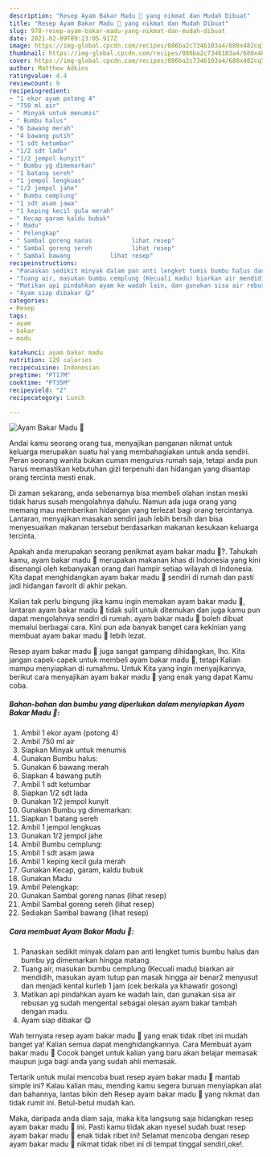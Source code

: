 ```yaml
---
description: "Resep Ayam Bakar Madu 🍯 yang nikmat dan Mudah Dibuat"
title: "Resep Ayam Bakar Madu 🍯 yang nikmat dan Mudah Dibuat"
slug: 978-resep-ayam-bakar-madu-yang-nikmat-dan-mudah-dibuat
date: 2021-02-09T09:23:05.917Z
image: https://img-global.cpcdn.com/recipes/086ba2c7346103a4/680x482cq70/ayam-bakar-madu-🍯-foto-resep-utama.jpg
thumbnail: https://img-global.cpcdn.com/recipes/086ba2c7346103a4/680x482cq70/ayam-bakar-madu-🍯-foto-resep-utama.jpg
cover: https://img-global.cpcdn.com/recipes/086ba2c7346103a4/680x482cq70/ayam-bakar-madu-🍯-foto-resep-utama.jpg
author: Matthew Adkins
ratingvalue: 4.4
reviewcount: 9
recipeingredient:
- "1 ekor ayam potong 4"
- "750 ml air"
- " Minyak untuk menumis"
- " Bumbu halus"
- "6 bawang merah"
- "4 bawang putih"
- "1 sdt ketumbar"
- "1/2 sdt lada"
- "1/2 jempol kunyit"
- " Bumbu yg dimemarkan"
- "1 batang sereh"
- "1 jempol lengkuas"
- "1/2 jempol jahe"
- " Bumbu cemplung"
- "1 sdt asam jawa"
- "1 keping kecil gula merah"
- " Kecap garam kaldu bubuk"
- " Madu"
- " Pelengkap"
- " Sambal goreng nanas           lihat resep"
- " Sambal goreng sereh           lihat resep"
- " Sambal bawang           lihat resep"
recipeinstructions:
- "Panaskan sedikit minyak dalam pan anti lengket tumis bumbu halus dan bumbu yg dimemarkan hingga matang."
- "Tuang air, masukan bumbu cemplung (Kecuali madu) biarkan air mendidih, masukan ayam tutup pan masak hingga air benar2 menyusut dan menjadi kental kurleb 1 jam (cek berkala ya khawatir gosong)"
- "Matikan api pindahkan ayam ke wadah lain, dan gunakan sisa air rebusan yg sudah mengental sebagai olesan ayam bakar tambah dengan madu."
- "Ayam siap dibakar 😋"
categories:
- Resep
tags:
- ayam
- bakar
- madu

katakunci: ayam bakar madu 
nutrition: 129 calories
recipecuisine: Indonesian
preptime: "PT17M"
cooktime: "PT35M"
recipeyield: "2"
recipecategory: Lunch

---
```



![Ayam Bakar Madu 🍯](https://img-global.cpcdn.com/recipes/086ba2c7346103a4/680x482cq70/ayam-bakar-madu-🍯-foto-resep-utama.jpg)

Andai kamu seorang orang tua, menyajikan panganan nikmat untuk keluarga merupakan suatu hal yang membahagiakan untuk anda sendiri. Peran seorang  wanita bukan cuman mengurus rumah saja, tetapi anda pun harus memastikan kebutuhan gizi terpenuhi dan hidangan yang disantap orang tercinta mesti enak.

Di zaman  sekarang, anda sebenarnya bisa membeli olahan instan meski tidak harus susah mengolahnya dahulu. Namun ada juga orang yang memang mau memberikan hidangan yang terlezat bagi orang tercintanya. Lantaran, menyajikan masakan sendiri jauh lebih bersih dan bisa menyesuaikan makanan tersebut berdasarkan makanan kesukaan keluarga tercinta. 



Apakah anda merupakan seorang penikmat ayam bakar madu 🍯?. Tahukah kamu, ayam bakar madu 🍯 merupakan makanan khas di Indonesia yang kini disenangi oleh kebanyakan orang dari hampir setiap wilayah di Indonesia. Kita dapat menghidangkan ayam bakar madu 🍯 sendiri di rumah dan pasti jadi hidangan favorit di akhir pekan.

Kalian tak perlu bingung jika kamu ingin memakan ayam bakar madu 🍯, lantaran ayam bakar madu 🍯 tidak sulit untuk ditemukan dan juga kamu pun dapat mengolahnya sendiri di rumah. ayam bakar madu 🍯 boleh dibuat memalui berbagai cara. Kini pun ada banyak banget cara kekinian yang membuat ayam bakar madu 🍯 lebih lezat.

Resep ayam bakar madu 🍯 juga sangat gampang dihidangkan, lho. Kita jangan capek-capek untuk membeli ayam bakar madu 🍯, tetapi Kalian mampu menyiapkan di rumahmu. Untuk Kita yang ingin menyajikannya, berikut cara menyajikan ayam bakar madu 🍯 yang enak yang dapat Kamu coba.

<!--inarticleads1-->

##### Bahan-bahan dan bumbu yang diperlukan dalam menyiapkan Ayam Bakar Madu 🍯:

1. Ambil 1 ekor ayam (potong 4)
1. Ambil 750 ml air
1. Siapkan  Minyak untuk menumis
1. Gunakan  Bumbu halus:
1. Gunakan 6 bawang merah
1. Siapkan 4 bawang putih
1. Ambil 1 sdt ketumbar
1. Siapkan 1/2 sdt lada
1. Gunakan 1/2 jempol kunyit
1. Gunakan  Bumbu yg dimemarkan:
1. Siapkan 1 batang sereh
1. Ambil 1 jempol lengkuas
1. Gunakan 1/2 jempol jahe
1. Ambil  Bumbu cemplung:
1. Ambil 1 sdt asam jawa
1. Ambil 1 keping kecil gula merah
1. Gunakan  Kecap, garam, kaldu bubuk
1. Gunakan  Madu
1. Ambil  Pelengkap:
1. Gunakan  Sambal goreng nanas           (lihat resep)
1. Ambil  Sambal goreng sereh           (lihat resep)
1. Sediakan  Sambal bawang           (lihat resep)




<!--inarticleads2-->

##### Cara membuat Ayam Bakar Madu 🍯:

1. Panaskan sedikit minyak dalam pan anti lengket tumis bumbu halus dan bumbu yg dimemarkan hingga matang.
1. Tuang air, masukan bumbu cemplung (Kecuali madu) biarkan air mendidih, masukan ayam tutup pan masak hingga air benar2 menyusut dan menjadi kental kurleb 1 jam (cek berkala ya khawatir gosong)
1. Matikan api pindahkan ayam ke wadah lain, dan gunakan sisa air rebusan yg sudah mengental sebagai olesan ayam bakar tambah dengan madu.
1. Ayam siap dibakar 😋




Wah ternyata resep ayam bakar madu 🍯 yang enak tidak ribet ini mudah banget ya! Kalian semua dapat menghidangkannya. Cara Membuat ayam bakar madu 🍯 Cocok banget untuk kalian yang baru akan belajar memasak maupun juga bagi anda yang sudah ahli memasak.

Tertarik untuk mulai mencoba buat resep ayam bakar madu 🍯 mantab simple ini? Kalau kalian mau, mending kamu segera buruan menyiapkan alat dan bahannya, lantas bikin deh Resep ayam bakar madu 🍯 yang nikmat dan tidak rumit ini. Betul-betul mudah kan. 

Maka, daripada anda diam saja, maka kita langsung saja hidangkan resep ayam bakar madu 🍯 ini. Pasti kamu tiidak akan nyesel sudah buat resep ayam bakar madu 🍯 enak tidak ribet ini! Selamat mencoba dengan resep ayam bakar madu 🍯 nikmat tidak ribet ini di tempat tinggal sendiri,oke!.


